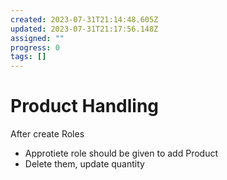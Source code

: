 ```yaml
---
created: 2023-07-31T21:14:48.605Z
updated: 2023-07-31T21:17:56.148Z
assigned: ""
progress: 0
tags: []
---
```


# Product Handling

After create Roles
- Approtiete role should be given to add Product
- Delete them, update quantity
